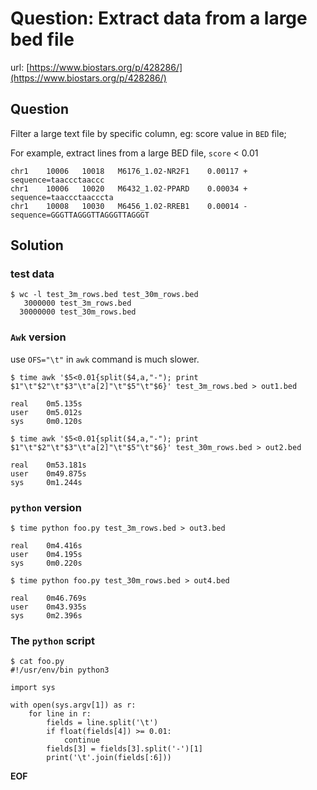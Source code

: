 # Question: Extract data from a large bed file

url: [https://www.biostars.org/p/428286/](https://www.biostars.org/p/428286/)

## Question

Filter a large text file by specific column, eg: score value in `BED` file;

For example, extract lines from a large BED file, `score` < 0.01

```
chr1    10006   10018   M6176_1.02-NR2F1    0.00117 +   sequence=taaccctaaccc
chr1    10006   10020   M6432_1.02-PPARD    0.00034 +   sequence=taaccctaacccta
chr1    10008   10030   M6456_1.02-RREB1    0.00014 -   sequence=GGGTTAGGGTTAGGGTTAGGGT
```


## Solution

### test data

```
$ wc -l test_3m_rows.bed test_30m_rows.bed
   3000000 test_3m_rows.bed
  30000000 test_30m_rows.bed

```

### `Awk` version

use `OFS="\t"` in `awk` command is much slower.

```
$ time awk '$5<0.01{split($4,a,"-"); print $1"\t"$2"\t"$3"\t"a[2]"\t"$5"\t"$6}' test_3m_rows.bed > out1.bed

real    0m5.135s
user    0m5.012s
sys     0m0.120s

$ time awk '$5<0.01{split($4,a,"-"); print $1"\t"$2"\t"$3"\t"a[2]"\t"$5"\t"$6}' test_30m_rows.bed > out2.bed

real    0m53.181s
user    0m49.875s
sys     0m1.244s
```

### `python` version


```
$ time python foo.py test_3m_rows.bed > out3.bed

real    0m4.416s
user    0m4.195s
sys     0m0.220s

$ time python foo.py test_30m_rows.bed > out4.bed

real    0m46.769s
user    0m43.935s
sys     0m2.396s

```

### The `python` script

```
$ cat foo.py
#!/usr/env/bin python3

import sys

with open(sys.argv[1]) as r:
    for line in r:
        fields = line.split('\t')
        if float(fields[4]) >= 0.01:
            continue
        fields[3] = fields[3].split('-')[1]
        print('\t'.join(fields[:6]))
```


**EOF**
